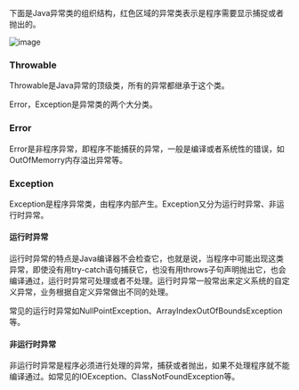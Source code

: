 
下面是Java异常类的组织结构，红色区域的异常类表示是程序需要显示捕捉或者抛出的。

![image](https://www.programcreek.com/wp-content/uploads/2009/02/Exception-Hierarchy-Diagram.jpeg)

### Throwable
Throwable是Java异常的顶级类，所有的异常都继承于这个类。

Error，Exception是异常类的两个大分类。

### Error

Error是非程序异常，即程序不能捕获的异常，一般是编译或者系统性的错误，如OutOfMemorry内存溢出异常等。

### Exception
Exception是程序异常类，由程序内部产生。Exception又分为运行时异常、非运行时异常。

#### 运行时异常

运行时异常的特点是Java编译器不会检查它，也就是说，当程序中可能出现这类异常，即使没有用try-catch语句捕获它，也没有用throws子句声明抛出它，也会编译通过，运行时异常可处理或者不处理。运行时异常一般常出来定义系统的自定义异常，业务根据自定义异常做出不同的处理。

常见的运行时异常如NullPointException、ArrayIndexOutOfBoundsException等。

#### 非运行时异常

非运行时异常是程序必须进行处理的异常，捕获或者抛出，如果不处理程序就不能编译通过。如常见的IOException、ClassNotFoundException等。

